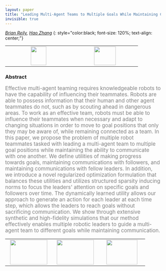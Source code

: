 ```yaml
---
layout: paper
title: "Leading Multi-Agent Teams to Multiple Goals While Maintaining Communication"
invisible: true
---
```

*[Brian Reily](https://people.mines.edu/breily/), [Hao Zhang](http://inside.mines.edu/~hzhang/)*
{: style="color:black; font-size: 120%; text-align: center;"}

<table width="20%"> <tr>
<td style="width: 20%; text-align: center;"><a href="http://www.roboticsproceedings.org/rss16/p008.pdf"><img src="{{ site.baseurl }}/images/paper_link.png"
width = "50"  height = "60"/> </a> </td>

<td style="width: 20%; text-align: center;"><a href="nan"><img src="{{ site.baseurl }}/images/pheedloop_link.png"
width = "70"  height = "60"/> </a> </td>

</tr></table>

### Abstract
<html><p style="color:gray; font-size: 120%; text-align: justified;">
Effective multi-agent teaming requires knowledgeable robots to have the capability of influencing their teammates. Robots are able to possess information that their human and other agent teammates do not, such as by scouting ahead in dangerous areas. To work as an effective team, robots must be able to influence their teammates when necessary and adapt to changing situations in order to move to goal positions that only they may be aware of, while remaining connected as a team. In this paper, we propose the problem of multiple robot teammates tasked with leading a multi-agent team to multiple goal positions while maintaining the ability to communicate with one another. We define utilities of making progress towards goals, maintaining communications with followers, and maintaining communications with fellow leaders. In addition, we introduce a novel regularized optimization formulation that balances these utilities and utilizes structured sparsity inducing norms to focus the leaders' attention on specific goals and followers over time. The dynamically learned utility allows our approach to generate an action for each leader at each time step, which allows the leaders to reach goals without sacrificing communication. We show through extensive synthetic and high-fidelity simulations that our method effectively enables multiple robotic leaders to guide a multi-agent team to different goals while maintaining communication.
</p></html>

<table width="100%"><tr><td style="width: 30%; text-align: center;"><a href="{{ site.baseurl }}/program/papers/7"> <img src="{{ site.baseurl }}/images/previous_icon.png" width = "120"  height = "80"/> </a> </td>

<td style="width: 30%; text-align: center;"><a href="{{ site.baseurl }}/program/papers"> <img src="{{ site.baseurl }}/images/overview_icon.png" width = "120"  height = "80"/> </a> </td> 

<td style="width: 30%; text-align: center;"><a href="{{ site.baseurl }}/program/papers/9"> <img src="{{ site.baseurl }}/images/next_icon.png" width = "100"  height = "80"/> </a> </td> 

</tr></table>

